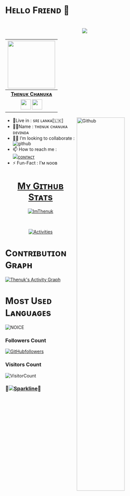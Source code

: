 # Hᴇʟʟᴏ Fʀɪᴇɴᴅ 🥰

<h1 align="center"><a href="https://github.com/Thenuk-Cha/Thenuk-Cha"><img src="https://readme-typing-svg.herokuapp.com?font=calibri&color=purple&size=30&center=true&lines=I'm+❤️Thenuk"></a></h1>

| <a href="https://t.me/ItzMeDevinda"><img src="https://telegra.ph/file/3d4608e801f2183e285d6.jpg" width="150px" height="150px" /></a> |
|:---------------------------------------------------------------------------------------------------------------------------------------: |
|       **[Tʜᴇɴᴜᴋ Cʜᴀɴᴜᴋᴀ](https://t.me/ItzMeDevinda)**                                                                                |
| <a href="https://t.me/ItzMeDevinda"><img src="https://cdn4.iconfinder.com/data/icons/logos-and-brands/512/335_Telegram_logo-256.png" width="32px" height="32px"></a>                                                                                                                                                                <a href="https://youtube.com/channel/UCGEeplQYBOpE8SBe-GuMDow"><img src="https://cdn3.iconfinder.com/data/icons/2018-social-media-logotypes/1000/2018_social_media_popular_app_logo_youtube-256.png" width="32px" height="32px"></a>                                  

<img width="55%" align="right" alt="Github" src="https://raw.githubusercontent.com/onimur/.github/master/.resources/git-header.svg" />
<!-- Your badges
You can use the website to generate badges: https://shields.io/
-->

-  🙋Live in : sʀɪ ʟᴀɴᴋᴀ[🇱🇰] <br>
-  🙋‍♂️Name : ᴛʜᴇɴᴜᴋ ᴄʜᴀɴᴜᴋᴀ ᴅᴇᴠɪɴᴅᴀ <br>
-  🙅‍♂️ I’m looking to collaborate : ![github](https://img.shields.io/badge/On-Github-dark/lightred)  <br>
-  📫 How to reach me : [![cᴏɴᴛᴀᴄᴛ](https://img.shields.io/badge/Contact%20me-On%20Telegram-darkBlue)](https://t.me/ItzMeDevinda)
-  ⚡️ Fun-Fact : I'ᴍ ɴᴏᴏʙ


<div align="center"><a href="https://github.com/ImThenuk/ImThenuk">

# Mʏ Gɪᴛʜᴜʙ Sᴛᴀᴛs
<p><img align="center" src="https://github-readme-stats.vercel.app/api?username=ImThenuk&show_icons=true&theme=midnight-purple" alt="ImThenuk" /></p>
</div><br/>
<br/><div align="center">
<a href="https://github.com/ImThenuk/ImThenuk"><img src="https://metrics.lecoq.io/ImThenuk?template=classic&repositories.forks=true&languages=1&languages.colors=github&languages.threshold=0%25&config.timezone=Asia%2FSemarang" alt="Activities"></a>
</div>

# Cᴏɴᴛʀɪʙᴜᴛɪᴏɴ Gʀᴀᴘʜ
  <a href="https://github.com/DevindaOfficial"><img alt="Thenuk's Activity Graph" src="https://activity-graph.herokuapp.com/graph?username=ImThenuk&bg_color=1F222E&color=F8D866&line=F85D7F&point=FFFFFF&hide_border=true" /></a>

# Mᴏsᴛ Usᴇᴅ Lᴀɴɢᴜᴀɢᴇs
![NOICE](https://github-readme-stats.vercel.app/api/top-langs/?username=ImThenuk&theme=dark&show_icons=true)

### **Followers Count**
[![GitHubfollowers](https://img.shields.io/github/followers/ImThenuk.svg?style=social&label=Follow&maxAge=259200)](https://github.com/DevindaOfficial?tab=followers)
### **Visitors Count**
![VisitorCount](https://profile-counter.glitch.me/{ImThenuk}/count.svg)

### 🥰[![Sparkline](https://stars.medv.io/Teamultroid/Ultroid.svg)](https://stars.medv.io/ImThenuk/ImThenuk)🥰

